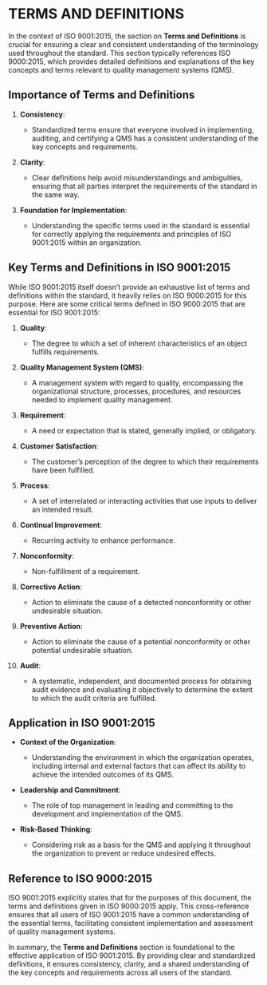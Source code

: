 # TERMS AND DEFINITIONS

In the context of ISO 9001:2015, the section on **Terms and Definitions** is crucial for ensuring a clear and consistent understanding of the terminology used throughout the standard. This section typically references ISO 9000:2015, which provides detailed definitions and explanations of the key concepts and terms relevant to quality management systems (QMS).

## Importance of Terms and Definitions

1. **Consistency**:

   - Standardized terms ensure that everyone involved in implementing, auditing, and certifying a QMS has a consistent understanding of the key concepts and requirements.

2. **Clarity**:

   - Clear definitions help avoid misunderstandings and ambiguities, ensuring that all parties interpret the requirements of the standard in the same way.

3. **Foundation for Implementation**:

   - Understanding the specific terms used in the standard is essential for correctly applying the requirements and principles of ISO 9001:2015 within an organization.

## Key Terms and Definitions in ISO 9001:2015

While ISO 9001:2015 itself doesn't provide an exhaustive list of terms and definitions within the standard, it heavily relies on ISO 9000:2015 for this purpose. Here are some critical terms defined in ISO 9000:2015 that are essential for ISO 9001:2015:

1. **Quality**:

   - The degree to which a set of inherent characteristics of an object fulfills requirements.

2. **Quality Management System (QMS)**:

   - A management system with regard to quality, encompassing the organizational structure, processes, procedures, and resources needed to implement quality management.

3. **Requirement**:

   - A need or expectation that is stated, generally implied, or obligatory.

4. **Customer Satisfaction**:

   - The customer’s perception of the degree to which their requirements have been fulfilled.

5. **Process**:

   - A set of interrelated or interacting activities that use inputs to deliver an intended result.

6. **Continual Improvement**:

   - Recurring activity to enhance performance.

7. **Nonconformity**:

   - Non-fulfillment of a requirement.

8. **Corrective Action**:

   - Action to eliminate the cause of a detected nonconformity or other undesirable situation.

9. **Preventive Action**:

   - Action to eliminate the cause of a potential nonconformity or other potential undesirable situation.

10. **Audit**:
    - A systematic, independent, and documented process for obtaining audit evidence and evaluating it objectively to determine the extent to which the audit criteria are fulfilled.

## Application in ISO 9001:2015

- **Context of the Organization**:

   - Understanding the environment in which the organization operates, including internal and external factors that can affect its ability to achieve the intended outcomes of its QMS.

- **Leadership and Commitment**:

   - The role of top management in leading and committing to the development and implementation of the QMS.

- **Risk-Based Thinking**:

   - Considering risk as a basis for the QMS and applying it throughout the organization to prevent or reduce undesired effects.

## Reference to ISO 9000:2015

ISO 9001:2015 explicitly states that for the purposes of this document, the terms and definitions given in ISO 9000:2015 apply. This cross-reference ensures that all users of ISO 9001:2015 have a common understanding of the essential terms, facilitating consistent implementation and assessment of quality management systems.

In summary, the **Terms and Definitions** section is foundational to the effective application of ISO 9001:2015. By providing clear and standardized definitions, it ensures consistency, clarity, and a shared understanding of the key concepts and requirements across all users of the standard.
